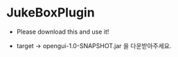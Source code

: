 # JukeBoxPlugin
 
 - Please download this and use it!

 - target -> opengui-1.0-SNAPSHOT.jar 을 다운받아주세요.
